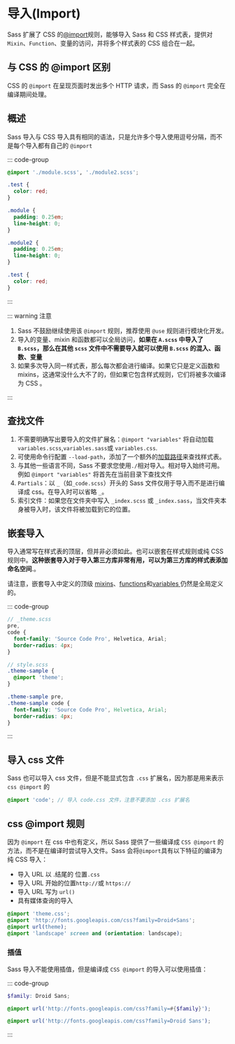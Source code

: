 # 导入(Import)

Sass 扩展了 CSS 的[@import](https://developer.mozilla.org/en-US/docs/Web/CSS/@import)规则，能够导入 Sass 和 CSS 样式表，提供对 `Mixin`、`Function`、变量的访问，并将多个样式表的 CSS 组合在一起。

## 与 CSS 的 @import 区别

CSS 的 `@import` 在呈现页面时发出多个 HTTP 请求，而 Sass 的 `@import` 完全在编译期间处理。

## 概述

Sass 导入与 CSS 导入具有相同的语法，只是允许多个导入使用逗号分隔，而不是每个导入都有自己的 `@import`

::: code-group

```scss
@import './module.scss', './module2.scss';

.test {
  color: red;
}
```

```css
.module {
  padding: 0.25em;
  line-height: 0;
}

.module2 {
  padding: 0.25em;
  line-height: 0;
}

.test {
  color: red;
}
```

:::

::: warning 注意

1. Sass 不鼓励继续使用该 `@import` 规则，推荐使用 `@use` 规则进行模块化开发。
2. 导入的变量、mixin 和函数都可以全局访问，**如果在 `A.scss` 中导入了 `B.scss`，那么在其他 `scss` 文件中不需要导入就可以使用 `B.scss` 的混入、函数、变量**
3. 如果多次导入同一样式表，那么每次都会进行编译。如果它只是定义函数和 mixins，这通常没什么大不了的，但如果它包含样式规则，它们将被多次编译为 CSS 。

:::

## 查找文件

1. 不需要明确写出要导入的文件扩展名：`@import "variables"` 将自动加载`variables.scss`,`variables.sass`或 `variables.css`.
2. 可使用命令行配置 `--load-path`，添加了一个额外的[加载路径](https://sass-lang.com/documentation/at-rules/use#load-paths)来查找样式表。
3. 与其他一些语言不同，Sass 不要求您使用`./`相对导入。相对导入始终可用。例如 `@import "variables"` 将首先在当前目录下查找文件
4. `Partials`：以 `_`（如`_code.scss`）开头的 Sass 文件仅用于导入而不是进行编译成 css。在导入时可以省略 `_`。
5. 索引文件：如果您在文件夹中写入 `_index.scss` 或 `_index.sass`，当文件夹本身被导入时，该文件将被加载到它的位置。

## 嵌套导入

导入通常写在样式表的顶层，但并非必须如此。也可以嵌套在样式规则或纯 CSS 规则中。**这种嵌套导入对于导入第三方库非常有用，可以为第三方库的样式表添加命名空间**.。

请注意，嵌套导入中定义的顶级 [mixins](https://sass-lang.com/documentation/at-rules/mixin)、[functions](https://sass-lang.com/documentation/at-rules/function)和[variables ](https://sass-lang.com/documentation/variables)仍然是全局定义的。

::: code-group

```scss
// _theme.scss
pre,
code {
  font-family: 'Source Code Pro', Helvetica, Arial;
  border-radius: 4px;
}

// style.scss
.theme-sample {
  @import 'theme';
}
```

```css
.theme-sample pre,
.theme-sample code {
  font-family: 'Source Code Pro', Helvetica, Arial;
  border-radius: 4px;
}
```

:::

## 导入 css 文件

Sass 也可以导入 css 文件，但是不能显式包含 `.css` 扩展名，因为那是用来表示 `css @import` 的

```scss
@import 'code'; // 导入 code.css 文件，注意不要添加 .css 扩展名
```

## css @import 规则

因为 `@import` 在 css 中也有定义，所以 Sass 提供了一些编译成 `CSS @import` 的方法，而不是在编译时尝试导入文件。Sass 会将`@import`具有以下特征的编译为纯 CSS 导入：

- 导入 URL 以 .结尾的 位置`.css`
- 导入 URL 开始的位置`http://`或 `https://`
- 导入 URL 写为 `url()`
- 具有媒体查询的导入

```scss
@import 'theme.css';
@import 'http://fonts.googleapis.com/css?family=Droid+Sans';
@import url(theme);
@import 'landscape' screen and (orientation: landscape);
```

### 插值

Sass 导入不能使用插值，但是编译成 `CSS @import` 的导入可以使用插值：

::: code-group

```scss
$family: Droid Sans;

@import url('http://fonts.googleapis.com/css?family=#{$family}');
```

```css
@import url('http://fonts.googleapis.com/css?family=Droid Sans');
```

:::
